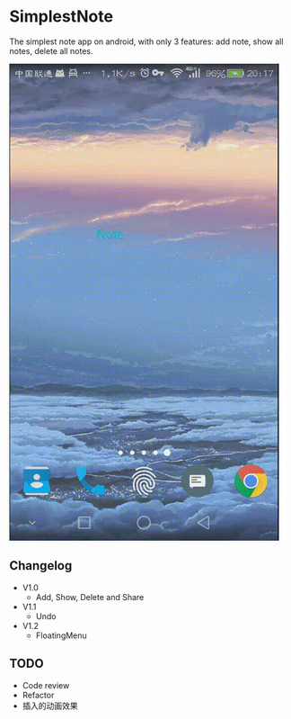 # SimplestNote
The simplest note app on android, with only 3 features: add note, show all notes, delete all notes.

![snap](https://raw.githubusercontent.com/zYeoman/SimplestNote/master/snap.gif)

## Changelog
* V1.0
    * Add, Show, Delete and Share
* V1.1
    * Undo
* V1.2
    * FloatingMenu

## TODO
* Code review
* Refactor
* 插入的动画效果
